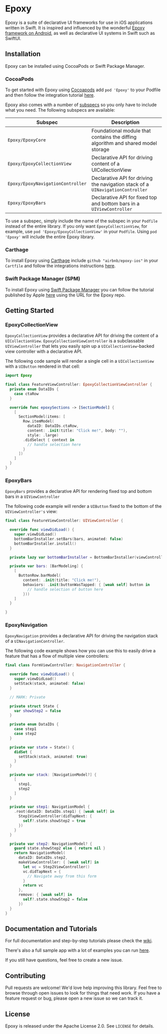 # Epoxy

Epoxy is a suite of declarative UI frameworks for use in iOS applications written in Swift. It is inspired and influenced by the wonderful [Epoxy framework on Android](https://github.com/airbnb/epoxy), as well as declarative UI systems in Swift such as SwiftUI.

## Installation

Epoxy can be installed using CocoaPods or Swift Package Manager.

### CocoaPods

To get started with Epoxy using [Cocoapods](https://cocoapods.org) add `pod 'Epoxy'` to your Podfile and then follow the integration tutorial [here](https://guides.cocoapods.org/using/using-cocoapods.html).

Epoxy also comes with a number of [subspecs](https://guides.cocoapods.org/syntax/podspec.html#subspec) so you only have to include what you need. The following subspecs are available:

| Subspec | Description |
| ------- | ----------- |
| `Epoxy/EpoxyCore` | Foundational module that contains the diffing algorithm and shared model storage |
| `Epoxy/EpoxyCollectionView` | Declarative API for driving content of a UICollectionView |
| `Epoxy/EpoxyNavigationController` | Declarative API for driving the navigation stack of a `UINavigationController` |
| `Epoxy/EpoxyBars` | Declarative API for fixed top and bottom bars in a `UIViewController` |

To use a subspec, simply include the name of the subspec in your `Podfile` instead of the entire library. If you only want `EpoxyCollectionView`, for example, use `pod 'Epoxy/EpoxyCollectionView'` in your `Podfile`. Using `pod 'Epoxy'` will include the entire Epoxy library.

### Carthage

To install Epoxy using [Carthage](https://github.com/Carthage/Carthage) include `github "airbnb/epoxy-ios"` in your `Cartfile` and follow the integrations instructions [here](https://github.com/Carthage/Carthage#if-youre-building-for-ios-tvos-or-watchos).

### Swift Package Manager (SPM)

To install Epoxy using [Swift Package Manager](https://github.com/apple/swift-package-manager) you can follow the tutorial published by Apple [here](https://developer.apple.com/documentation/xcode/adding_package_dependencies_to_your_app) using the URL for the Epoxy repo.

## Getting Started

### EpoxyCollectionView

`EpoxyCollectionView` provides a declarative API for driving the content of a `UICollectionView`. `EpoxyCollectionViewController` is a subclassable `UIViewController` that lets you easily spin up a `UICollectionView`-backed view controller with a declarative API.

The following code sample will render a single cell in a `UICollectionView` with a `UIButton` rendered in that cell:

```swift
import Epoxy

final class FeatureViewController: EpoxyCollectionViewController {
  private enum DataIDs {
    case ctaRow
  }

  override func epoxySections -> [SectionModel] {
    [
      SectionModel(items: [
        Row.itemModel(
          dataID: DataIDs.ctaRow,
          content: .init(title: "Click me!", body: ""),
          style: .large)
        .didSelect { context in 
          // handle selection here
        }
      ])
    ]
  }
}
```

### EpoxyBars

`EpoxyBars` provides a declarative API for rendering fixed top and bottom bars in a `UIViewController`

The following code example will render a `UIButton` fixed to the bottom of the `UIViewController's` view:

```swift
final class FeatureViewController: UIViewController {

  override func viewDidLoad() {
    super.viewDidLoad()
    bottomBarInstaller.setBars(bars, animated: false)
    bottomBarInstaller.install()
  }

  private lazy var bottomBarInstaller = BottomBarInstaller(viewController: self)

  private var bars: [BarModeling] {
    [
      ButtonRow.barModel(
        content: .init(title: "Click me!"),
        behaviors: .init(buttonWasTapped: { [weak self] button in 
          // handle selection of button here
        }))
    ]
  }

}
```

### EpoxyNavigation

`EpoxyNavigation` provides a declarative API for driving the navigation stack of a `UINavigationController`. 

The following code example shows how you can use this to easily drive a feature that has a flow of multiple view controllers:

```swift
final class FormViewController: NavigationController {

  override func viewDidLoad() {
    super.viewDidLoad()
    setStack(stack, animated: false)
  }

  // MARK: Private

  private struct State {
    var showStep2 = false
  }

  private enum DataIDs {
    case step1
    case step2
  }

  private var state = State() {
    didSet {
      setStack(stack, animated: true)
    }
  }

  private var stack: [NavigationModel?] {
    [
      step1,
      step2
    ]
  }

  private var step1: NavigationModel {
    .root(dataID: DataIDs.step1) { [weak self] in
      Step1ViewController(didTapNext: {
        self?.state.showStep2 = true
      })
    }
  }

  private var step2: NavigationModel? {
    guard state.showStep2 else { return nil }
    return NavigationModel(
      dataID: DataIDs.step2,
      makeViewController: { [weak self] in
        let vc = Step2ViewController()
        vc.didTapNext = {
          // Navigate away from this form
        }
        return vc
      },
      remove: { [weak self] in
        self?.state.showStep2 = false
      })
  }
}
```

## Documentation and Tutorials

For full documentation and step-by-step tutorials please check the [wiki](https://github.com/airbnb/epoxy-ios/wiki).

There's also a full sample app with a lot of examples you can run [here](https://github.com/airbnb/epoxy-ios/tree/master/Example).

If you still have questions, feel free to create a new issue.

## Contributing

Pull requests are welcome! We'd love help improving this library. Feel free to browse through open issues to look for things that need work. If you have a feature request or bug, please open a new issue so we can track it.

## License

Epoxy is released under the Apache License 2.0. See `LICENSE` for details.
